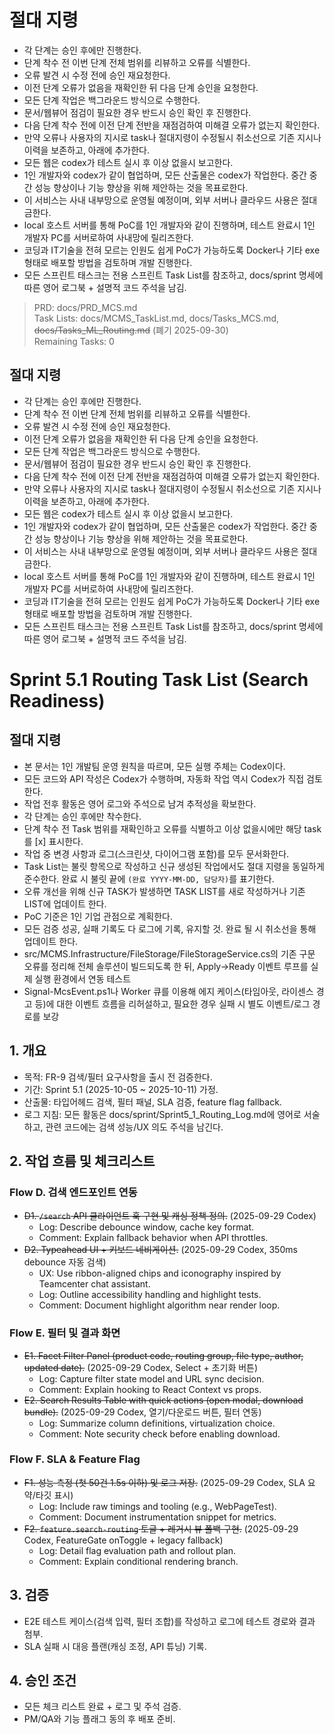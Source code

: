 # 절대 지령
- 각 단계는 승인 후에만 진행한다.
- 단계 착수 전 이번 단계 전체 범위를 리뷰하고 오류를 식별한다.
- 오류 발견 시 수정 전에 승인 재요청한다.
- 이전 단계 오류가 없음을 재확인한 뒤 다음 단계 승인을 요청한다.
- 모든 단계 작업은 백그라운드 방식으로 수행한다.
- 문서/웹뷰어 점검이 필요한 경우 반드시 승인 확인 후 진행한다.
- 다음 단계 착수 전에 이전 단계 전반을 재점검하여 미해결 오류가 없는지 확인한다.
- 만약 오류나 사용자의 지시로 task나 절대지령이 수정될시 취소선으로 기존 지시나 이력을 보존하고, 아래에 추가한다.
- 모든 웹은 codex가 테스트 실시 후 이상 없을시 보고한다.
- 1인 개발자와 codex가 같이 협업하며, 모든 산출물은 codex가 작업한다. 중간 중간 성능 향상이나 기능 향상을 위해 제안하는 것을 목표로한다.
- 이 서비스는 사내 내부망으로 운영될 예정이며, 외부 서버나 클라우드 사용은 절대 금한다.
- local 호스트 서버를 통해 PoC를 1인 개발자와 같이 진행하며, 테스트 완료시 1인 개발자 PC를 서버로하여 사내망에 릴리즈한다.
- 코딩과 IT기술을 전혀 모르는 인원도 쉽게 PoC가 가능하도록 Docker나 기타 exe 형태로 배포할 방법을 검토하며 개발 진행한다.
- 모든 스프린트 태스크는 전용 스프린트 Task List를 참조하고, docs/sprint 명세에 따른 영어 로그북 + 설명적 코드 주석을 남김.

> PRD: docs/PRD_MCS.md  
> Task Lists: docs/MCMS_TaskList.md, docs/Tasks_MCS.md, ~~docs/Tasks_ML_Routing.md~~ (폐기 2025-09-30)  
> Remaining Tasks: 0

## 절대 지령
- 각 단계는 승인 후에만 진행한다.
- 단계 착수 전 이번 단계 전체 범위를 리뷰하고 오류를 식별한다.
- 오류 발견 시 수정 전에 승인 재요청한다.
- 이전 단계 오류가 없음을 재확인한 뒤 다음 단계 승인을 요청한다.
- 모든 단계 작업은 백그라운드 방식으로 수행한다.
- 문서/웹뷰어 점검이 필요한 경우 반드시 승인 확인 후 진행한다.
- 다음 단계 착수 전에 이전 단계 전반을 재점검하여 미해결 오류가 없는지 확인한다.
- 만약 오류나 사용자의 지시로 task나 절대지령이 수정될시 취소선으로 기존 지시나 이력을 보존하고, 아래에 추가한다.
- 모든 웹은 codex가 테스트 실시 후 이상 없을시 보고한다.
- 1인 개발자와 codex가 같이 협업하며, 모든 산출물은 codex가 작업한다. 중간 중간 성능 향상이나 기능 향상을 위해 제안하는 것을 목표로한다.
- 이 서비스는 사내 내부망으로 운영될 예정이며, 외부 서버나 클라우드 사용은 절대 금한다.
- local 호스트 서버를 통해 PoC를 1인 개발자와 같이 진행하며, 테스트 완료시 1인 개발자 PC를 서버로하여 사내망에 릴리즈한다.
- 코딩과 IT기술을 전혀 모르는 인원도 쉽게 PoC가 가능하도록 Docker나 기타 exe 형태로 배포할 방법을 검토하며 개발 진행한다.
- 모든 스프린트 태스크는 전용 스프린트 Task List를 참조하고, docs/sprint 명세에 따른 영어 로그북 + 설명적 코드 주석을 남김.
# Sprint 5.1 Routing Task List (Search Readiness)

## 절대 지령
- 본 문서는 1인 개발팀 운영 원칙을 따르며, 모든 실행 주체는 Codex이다.
- 모든 코드와 API 작성은 Codex가 수행하며, 자동화 작업 역시 Codex가 직접 검토한다.
- 작업 전후 활동은 영어 로그와 주석으로 남겨 추적성을 확보한다.
- 각 단계는 승인 후에만 착수한다.
- 단계 착수 전 Task 범위를 재확인하고 오류를 식별하고 이상 없을시에만 해당 task를 [x] 표시한다.
- 작업 중 변경 사항과 로그(스크린샷, 다이어그램 포함)를 모두 문서화한다.
- Task List는 불릿 항목으로 작성하고 신규 생성된 작업에서도 절대 지령을 동일하게 준수한다. 완료 시 불릿 끝에 `(완료 YYYY-MM-DD, 담당자)`를 표기한다.
- 오류 개선을 위해 신규 TASK가 발생하면 TASK LIST를 새로 작성하거나 기존 LIST에 업데이트 한다.
- PoC 기준은 1인 기업 관점으로 계획한다.
- 모든 검증 성공, 실패 기록도 다 로그에 기록, 유지할 것. 완료 될 시 취소선을 통해 업데이트 한다.
- src/MCMS.Infrastructure/FileStorage/FileStorageService.cs의 기존 구문 오류를 정리해 전체 솔루션이 빌드되도록 한 뒤, Apply→Ready 이벤트 루프를 실제 실행 환경에서 연동 테스트
- Signal-McsEvent.ps1나 Worker 큐를 이용해 에지 케이스(타임아웃, 라이센스 경고 등)에 대한 이벤트 흐름을 리허설하고, 필요한 경우 실패 시 별도 이벤트/로그 경로를 보강

## 1. 개요
- 목적: FR-9 검색/필터 요구사항을 출시 전 검증한다.
- 기간: Sprint 5.1 (2025-10-05 ~ 2025-10-11) 가정.
- 산출물: 타입어헤드 검색, 필터 패널, SLA 검증, feature flag fallback.
- 로그 지침: 모든 활동은 docs/sprint/Sprint5_1_Routing_Log.md에 영어로 서술하고, 관련 코드에는 검색 성능/UX 의도 주석을 남긴다.

## 2. 작업 흐름 및 체크리스트
### Flow D. 검색 엔드포인트 연동
- ~~D1. `/search` API 클라이언트 훅 구현 및 캐싱 정책 정의.~~ (2025-09-29 Codex)
  - Log: Describe debounce window, cache key format.
  - Comment: Explain fallback behavior when API throttles.
- ~~D2. Typeahead UI + 키보드 네비게이션.~~ (2025-09-29 Codex, 350ms debounce 자동 검색)
  - UX: Use ribbon-aligned chips and iconography inspired by Teamcenter chat assistant.
  - Log: Outline accessibility handling and highlight tests.
  - Comment: Document highlight algorithm near render loop.

### Flow E. 필터 및 결과 화면
- ~~E1. Facet Filter Panel (product code, routing group, file type, author, updated date).~~ (2025-09-29 Codex, Select + 초기화 버튼)
  - Log: Capture filter state model and URL sync decision.
  - Comment: Explain hooking to React Context vs props.
- ~~E2. Search Results Table with quick actions (open modal, download bundle).~~ (2025-09-29 Codex, 열기/다운로드 버튼, 필터 연동)
  - Log: Summarize column definitions, virtualization choice.
  - Comment: Note security check before enabling download.

### Flow F. SLA & Feature Flag
- ~~F1. 성능 측정 (첫 50건 1.5s 이하) 및 로그 저장.~~ (2025-09-29 Codex, SLA 요약/타깃 표시)
  - Log: Include raw timings and tooling (e.g., WebPageTest).
  - Comment: Document instrumentation snippet for metrics.
- ~~F2. `feature.search-routing` 토글 + 레거시 뷰 폴백 구현.~~ (2025-09-29 Codex, FeatureGate onToggle + legacy fallback)
  - Log: Detail flag evaluation path and rollout plan.
  - Comment: Explain conditional rendering branch.

## 3. 검증
- E2E 테스트 케이스(검색 입력, 필터 조합)를 작성하고 로그에 테스트 경로와 결과 첨부.
- SLA 실패 시 대응 플랜(캐싱 조정, API 튜닝) 기록.

## 4. 승인 조건
- 모든 체크 리스트 완료 + 로그 및 주석 검증.
- PM/QA와 기능 플래그 동의 후 배포 준비.






